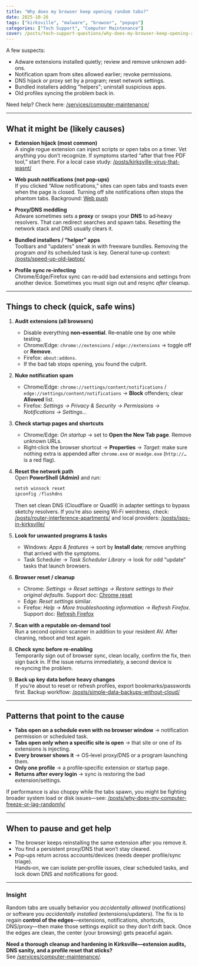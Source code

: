 ```yaml
---
title: "Why does my browser keep opening random tabs?"
date: 2025-10-26
tags: ["kirksville", "malware", "browser", "popups"]
categories: ["Tech Support", "Computer Maintenance"]
cover: /posts/tech-support-questions/why-does-my-browser-keep-opening-random-tabs/images/huh-wtf.webp
---
```


A few suspects:

- Adware extensions installed quietly; review and remove unknown add-ons.
- Notification spam from sites allowed earlier; revoke permissions.
- DNS hijack or proxy set by a program; reset network settings.
- Bundled installers adding "helpers"; uninstall suspicious apps.
- Old profiles syncing the problem back in.

Need help? Check here: [/services/computer-maintenance/](/services/computer-maintenance/)

---

## What it might be (likely causes)

- **Extension hijack (most common)**  
  A single rogue extension can inject scripts or open tabs on a timer. Vet anything you don’t recognize. If symptoms started “after that free PDF tool,” start there. For a local case study: [/posts/kirksville-virus-that-wasnt/](/posts/kirksville-virus-that-wasnt/)

- **Web push notifications (not pop‑ups)**  
  If you clicked “Allow notifications,” sites can open tabs and toasts even when the page is closed. Turning off site notifications often stops the phantom tabs. Background: [Web push](https://developer.mozilla.org/docs/Web/API/Push_API)

- **Proxy/DNS meddling**  
  Adware sometimes sets a **proxy** or swaps your **DNS** to ad‑heavy resolvers. That can redirect searches and spawn tabs. Resetting the network stack and DNS usually clears it.

- **Bundled installers / “helper” apps**  
  Toolbars and “updaters” sneak in with freeware bundles. Removing the program *and* its scheduled task is key. General tune‑up context: [/posts/speed-up-old-laptop/](/posts/speed-up-old-laptop/)

- **Profile sync re‑infecting**  
  Chrome/Edge/Firefox sync can re‑add bad extensions and settings from another device. Sometimes you must sign out and resync *after* cleanup.

---

## Things to check (quick, safe wins)

1. **Audit extensions (all browsers)**  
   - Disable everything **non‑essential**. Re‑enable one by one while testing.  
   - Chrome/Edge: `chrome://extensions` / `edge://extensions` → toggle off or **Remove**.  
   - Firefox: `about:addons`.  
   - If the bad tab stops opening, you found the culprit.

2. **Nuke notification spam**  
   - Chrome/Edge: `chrome://settings/content/notifications` / `edge://settings/content/notifications` → **Block** offenders; clear **Allowed** list.  
   - Firefox: *Settings → Privacy & Security → Permissions → Notifications → Settings…*

3. **Check startup pages and shortcuts**  
   - Chrome/Edge: *On startup* → set to **Open the New Tab page**. Remove unknown URLs.  
   - Right‑click the browser shortcut → **Properties** → *Target*: make sure nothing extra is appended after `chrome.exe` or `msedge.exe` (`http://…` is a red flag).

4. **Reset the network path**  
   Open **PowerShell (Admin)** and run:  
   ```powershell
   netsh winsock reset
   ipconfig /flushdns
   ```
   Then set clean DNS (Cloudflare or Quad9) in adapter settings to bypass sketchy resolvers. If you’re also seeing Wi‑Fi weirdness, check: [/posts/router-interference-apartments/](/posts/router-interference-apartments/) and local providers: [/posts/isps-in-kirksville/](/posts/isps-in-kirksville/)

5. **Look for unwanted programs & tasks**  
   - Windows: *Apps & features* → sort by **Install date**; remove anything that arrived with the symptoms.  
   - Task Scheduler → *Task Scheduler Library* → look for odd “update” tasks that launch browsers.

6. **Browser reset / cleanup**  
   - Chrome: *Settings → Reset settings → Restore settings to their original defaults*. Support doc: [Chrome reset](https://support.google.com/chrome/answer/3296214)  
   - Edge: *Reset settings* similar.  
   - Firefox: *Help → More troubleshooting information → Refresh Firefox*. Support doc: [Refresh Firefox](https://support.mozilla.org/kb/refresh-firefox-reset-add-ons-and-settings)

7. **Scan with a reputable on‑demand tool**  
   Run a second opinion scanner in addition to your resident AV. After cleaning, reboot and test again.

8. **Check sync before re‑enabling**  
   Temporarily sign out of browser sync, clean locally, confirm the fix, then sign back in. If the issue returns immediately, a second device is re‑syncing the problem.

9. **Back up key data before heavy changes**  
   If you’re about to reset or refresh profiles, export bookmarks/passwords first. Backup workflow: [/posts/simple-data-backups-without-cloud/](/posts/simple-data-backups-without-cloud/)

---

## Patterns that point to the cause

- **Tabs open on a schedule even with no browser window** → notification permission or scheduled task.  
- **Tabs open only when a specific site is open** → that site or one of its extensions is injecting.  
- **Every browser shows it** → OS‑level proxy/DNS or a program launching them.  
- **Only one profile** → a profile‑specific extension or startup page.  
- **Returns after every login** → sync is restoring the bad extension/settings.

If performance is also choppy while the tabs spawn, you might be fighting broader system load or disk issues—see: [/posts/why-does-my-computer-freeze-or-lag-randomly/](/posts/why-does-my-computer-freeze-or-lag-randomly/)

---

## When to pause and get help

- The browser keeps reinstalling the same extension after you remove it.  
- You find a persistent proxy/DNS that won’t stay cleared.  
- Pop‑ups return across accounts/devices (needs deeper profile/sync triage).  
Hands‑on, we can isolate per‑profile issues, clear scheduled tasks, and lock down DNS and notifications for good.

---

### Insight
Random tabs are usually behavior you *accidentally allowed* (notifications) or software you *accidentally installed* (extensions/updaters). The fix is to regain **control of the edges**—extensions, notifications, shortcuts, DNS/proxy—then make those settings explicit so they don’t drift back. Once the edges are clean, the center (your browsing) gets peaceful again.

**Need a thorough cleanup and hardening in Kirksville—extension audits, DNS sanity, and a profile reset that sticks?**  
See [/services/computer-maintenance/](/services/computer-maintenance/).
